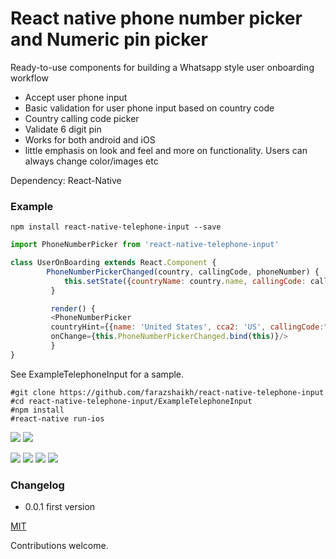 # React native phone number picker and Numeric pin picker
Ready-to-use components for building a Whatsapp style user onboarding workflow

* Accept user phone input
* Basic validation for user phone input based on country code
* Country calling code picker
* Validate 6 digit pin
* Works for both android and iOS
* little emphasis on look and feel and more on functionality. Users can always change color/images etc

Dependency: React-Native


### Example
```
npm install react-native-telephone-input --save
```

```javascript
import PhoneNumberPicker from 'react-native-telephone-input'

class UserOnBoarding extends React.Component {
        PhoneNumberPickerChanged(country, callingCode, phoneNumber) {
            this.setState({countryName: country.name, callingCode: callingCode, phoneNo:phoneNumber});
         }

         render() {
         <PhoneNumberPicker
         countryHint={{name: 'United States', cca2: 'US', callingCode:"1"}}
         onChange={this.PhoneNumberPickerChanged.bind(this)}/>
         }
}
```

See ExampleTelephoneInput for a sample.
```
#git clone https://github.com/farazshaikh/react-native-telephone-input
#cd react-native-telephone-input/ExampleTelephoneInput
#npm install
#react-native run-ios
```




![](https://github.com/farazshaikh/react-native-telephone-input/blob/master/ExampleTelephoneInput/screenshots/3.png)
![](https://github.com/farazshaikh/react-native-telephone-input/blob/master/ExampleTelephoneInput/screenshots/4.png)


![](https://github.com/farazshaikh/react-native-telephone-input/blob/master/ExampleTelephoneInput/screenshots/1.png)
![](https://github.com/farazshaikh/react-native-telephone-input/blob/master/ExampleTelephoneInput/screenshots/2.png)
![](https://github.com/farazshaikh/react-native-telephone-input/blob/master/ExampleTelephoneInput/screenshots/5.png)
![](https://github.com/farazshaikh/react-native-telephone-input/blob/master/ExampleTelephoneInput/screenshots/6.png)


### Changelog
- 0.0.1 first version




[MIT](LICENSE)



Contributions welcome.
